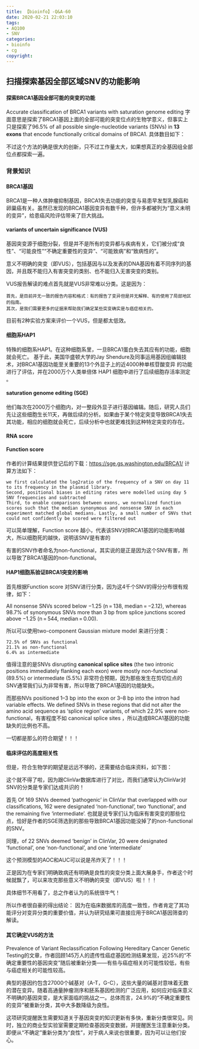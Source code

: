 ```yaml
---
title: 【bioinfo】-Q&A-60
date: 2020-02-21 22:03:10
tags:
- AQ100
- SNV
categories:
- bioinfo
- cg
copyright:
---
```

## 扫描探索基因全部区域SNV的功能影响
#### 探索BRCA1基因全部可能的突变的功能
Accurate classification of BRCA1 variants with saturation genome editing 字面意思是探索了BRCA1基因上面的全部可能的突变位点的生物学意义，但事实上只是探索了96.5% of all possible single-nucleotide variants (SNVs) in **13 exons** that encode functionally critical domains of BRCA1. 具体数目如下：






不过这个方法的确是很大的创新，只不过工作量太大，如果想真正的全基因组全部位点都探索一遍。

### 背景知识
#### BRCA1基因
BRCA1是一种人体肿瘤抑制基因，BRCA1失去功能的突变与易患早发型乳腺癌和卵巢癌有关。虽然已发现的BRCA1基因变异有数千种，但许多都被列为“意义未明的变异”，给患癌风险评估带来了巨大挑战。

#### variants of uncertain significance (VUS)
基因突变源于细胞分裂，但是并不是所有的变异都与疾病有关，它们被分成“良性”、“可能良性”“不确定重要性的变异”、“可能致病”和“致病性的”。

意义不明确的突变（即VUS），包括基因与以及发表的DNA基因有着不同序列的基因，并且既不能归入有害突变的类别、也不能归入无害突变的类别。

VUS报告解读的难点首先就是VUS非常难以分类。这是因为：
```
首先，是目前并无一致的报告内容和格式：有的报告了变异但是并无解释、有的使用了局部地区的指南。
其次，是我们需要更多的证据来帮助我们确定某些突变确实是与癌症相关的。
```
目前有2种实验方案来评价一个VUS，但是都太低效。

#### 细胞系HAP1
特殊的细胞系HAP1。在这种细胞系里，一旦BRCA1蛋白失去其应有的功能，细胞就会死亡。 基于此，美国华盛顿大学的Jay Shendure及同事运用基因组编辑技术，对BRCA1基因功能至关重要的13个外显子上的近4000种单核苷酸变异 的功能进行了评估，并在2000万个人类单倍体 HAP1 细胞中进行了后续细胞存活率测定 。

#### saturation genome editing (SGE)
他们每次在2000万个细胞内，对一整段外显子进行基因编辑。随后，研究人员们先让这些细胞生长11天，再做后续的分析。如果由于某个特定突变导致BRCA1失去其功能，相应的细胞就会死亡，后续分析中也就更难找到这种特定突变的存在。

#### RNA score


#### Function score
作者的计算结果提供登记后的下载：https://sge.gs.washington.edu/BRCA1/ 计算方法如下：
```
we first calculated the log2ratio of the frequency of a SNV on day 11 to its frequency in the plasmid library.
Second, positional biases in editing rates were modelled using day 5 SNV frequencies and subtracted
Third, to enable comparisons between exons, we normalized function scores such that the median synonymous and nonsense SNV in each experiment matched global medians. Lastly, a small number of SNVs that could not confidently be scored were filtered out
```
可以简单理解，Function score 越小，代表该SNV对BRCA1基因的功能影响越大，所以细胞死的越快，说明该SNV是有害的

有害的SNV作者命名为non-functional，其实说的是正是因为这个SNV有害，所以导致了BRCA1基因的non-functional。



#### HAP1细胞系验证BRCA1突变的影响
首先根据Function score 对SNV进行分类，因为这4千个SNV的得分分布很有规律，如下：






All nonsense SNVs scored below −1.25 (n = 138, median = −2.12), whereas 98.7% of synonymous SNVs more than 3 bp from splice junctions scored above −1.25 (n = 544, median = 0.00).

所以可以使用two-component Gaussian mixture model 来进行分类：
```
72.5% of SNVs as functional
21.1% as non-functional
6.4% as intermediate
```
值得注意的是SNVs disrupting **canonical splice sites** (the two intronic positions immediately flanking each exon) were mostly non-functional (89.5%) or intermediate (5.5%) 非常符合预期，因为那些发生在剪切位点的SNV通常我们认为非常有害，所以导致了BRCA1基因的功能缺失。

而那些NVs positioned 1–3 bp into the exon or 3–8 bp into the intron had variable effects. We defined SNVs in these regions that did not alter the amino acid sequence as ‘splice region’ variants, of which 22.9% were non-functional，有害程度不如 canonical splice sites ，所以造成BRCA1基因的功能缺失的比例也不高。

一切都是那么的符合期望！！！

#### 临床评估的高度相关性
但是，符合生物学的期望是远远不够的，还需要结合临床资料，如下图：




这个就不得了啦，因为跟ClinVar数据库进行了对比，而我们通常认为ClinVar对SNV的分类是专家们达成共识的！

首先 Of 169 SNVs deemed ‘pathogenic’ in ClinVar that overlapped with our classifications, 162 were designated ‘non-functional’, two ‘functional’, and the remaining five ‘intermediate’. 也就是说专家们认为临床有害突变的那些位点，恰好是作者的SGE筛选到的那些导致BRCA1基因功能没掉了的non-functional的SNV。

同理，of 22 SNVs deemed ‘benign’ in ClinVar, 20 were designated ‘functional’, one ‘non-functional’, and one ‘intermediate’

这个预测模型的AOC和AUC可以说是吊炸天了！！！

正是因为在专家们明确致病还有明确是良性的突变分类上面大展身手，作者这个时候就飘了，可以来攻克那些意义不明确的突变（即VUS）啦！！！

具体细节不用看了，总之作者认为的系统很牛气！






所以作者很自豪的得出结论： 因为在临床数据库的高度一致性，作者肯定了其功能评分对变异分类的重要价值，并认为研究结果可直接应用于BRCA1基因筛查的解读。



#### 其它确定VUS的方法
Prevalence of Variant Reclassification Following Hereditary Cancer Genetic Testing的文章，作者回顾145万人的遗传性癌症基因检测结果发现，近25%的“不确定重要性的基因突变”随后被重新分类——有些与癌症相关的可能性较低，有些与癌症相关的可能性较高。

典型的基因约包含27000个碱基对（A-T，G-C），这些大量的碱基对意味着无数的潜在变异。随着高通量肿瘤测序和胚系基因检测的广泛应用，如何应对临床意义不明确的基因突变，是大家面临的挑战之一。总体而言，24.9%的“不确定重要性的变异”被重新分类，其中大多数降级为良性。

这项研究提醒医生需要知道关于基因突变的知识更新有多快，重新分类很常见。同时，独立的商业型实验室需要定期检查基因突变数据，并提醒医生注意重新分类。即便从“不确定”重新分类为“良性”，对于病人来说也很重要，因为可以让他们安心。
